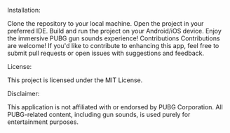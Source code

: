Installation:

Clone the repository to your local machine.
Open the project in your preferred IDE.
Build and run the project on your Android/iOS device.
Enjoy the immersive PUBG gun sounds experience!
Contributions
Contributions are welcome! If you'd like to contribute to enhancing this app, feel free to submit pull requests or open issues with suggestions and feedback.

License:

This project is licensed under the MIT License.

Disclaimer:

This application is not affiliated with or endorsed by PUBG Corporation. All PUBG-related content, including gun sounds, is used purely for entertainment purposes.

